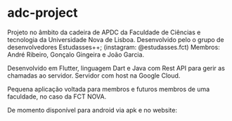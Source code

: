 # adc-project

Projeto no âmbito da cadeira de APDC da Faculdade de Ciências e tecnologia da Universidade Nova de Lisboa.
Desenvolvido pelo o grupo de desenvolvedores Estudasses++; (instagram: @estudasses.fct)
Membros: André Ribeiro, Gonçalo Gingeira e João Garcia.

Desenvolvido em Flutter, linguagem Dart e Java com Rest API para gerir as chamadas ao servidor.
Servidor com host na Google Cloud. 

Pequena aplicação voltada para membros e futuros membros de uma faculdade, no caso da FCT NOVA.

De momento disponível para android via apk e no website:
